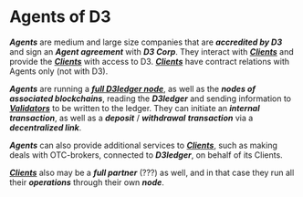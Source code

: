 # Agents of D3

**_Agents_** are medium and large size companies that are **_accredited by D3_** and sign an **_Agent agreement_** with **_D3 Corp_**. They interact with [**_Clients_**](https://github.com/alexeymaklakov/D3-wiki/blob/master/docs/clients.md "Clients of D3") and provide the [**_Clients_**](https://github.com/alexeymaklakov/D3-wiki/blob/master/docs/clients.md "Clients of D3") with access to D3. [**_Clients_**](https://github.com/alexeymaklakov/D3-wiki/blob/master/docs/clients.md "Clients of D3") have contract relations with Agents only (not with D3).

**_Agents_** are running a [**_full D3ledger node_**](https://github.com/alexeymaklakov/D3-wiki/blob/master/docs/nodes.md "Nodes in D3 network"), as well as the **_nodes of associated blockchains_**, reading the **_D3ledger_** and sending information to [**_Validators_**](https://github.com/alexeymaklakov/D3-wiki/blob/master/docs/validators.md "Validators of D3") to be written to the ledger. They can initiate an **_internal transaction_**, as well as a **_deposit_** / **_withdrawal_** **_transaction_** via a **_decentralized link_**.

**_Agents_** can also provide additional services to [**_Clients_**](https://github.com/alexeymaklakov/D3-wiki/blob/master/docs/clients.md "Clients of D3"), such as making deals with OTC-brokers, connected to **_D3ledger_**, on behalf of its Clients.

[**_Clients_**](https://github.com/alexeymaklakov/D3-wiki/blob/master/docs/clients.md "Clients of D3") also may be a **_full partner_** (???) as well, and in that case they run all their **_operations_** through their own **_node_**.
